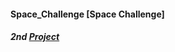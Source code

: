#### Space_Challenge [Space Challenge]

##### 2nd [Project](https://classroom.udacity.com/courses/ud283/lessons/2b5bc57f-de73-45a4-b3a7-8dcc8da2f178/concepts/5e96e278-ee04-4701-9e48-d49ce90cff1f)
